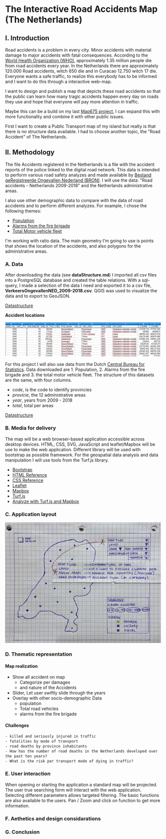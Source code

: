 # The Interactive Road Accidents Map (The Netherlands)

## I. Introduction
Road accidents is a problem in every city. Minor accidents with material damage to major accidents with fatal consequences. According to the [World Health Organization (WHO)](https://www.who.int/news-room/fact-sheets/detail/road-Road-injuries), approximately 1.35 million people die from road accidents every year. In the Netherlands there are approximately 120.000 Road accidents, witch 650 die and in Curacao 12.750 witch 17 die. Everyone wants a safe traffic, to realize this everybody has to be informed and I want to do this through a interactive web-map.

I want to design and publish a map that depicts these road accidents so that the public can learn how many tragic accidents happen every day on roads they use and hope that everyone will pay more attention in traffic.

Maybe this can be a build on my last [Map675 project](https://efsa223.github.io/Vehicle_Crashes/), I can expand this with more functionality and combine it with other public issues.

First I want to create a Public Transport map of my island but realty is that there is no structure data available. I had to choose another topic, the "Road Accident" of The Netherlands.


## II. Methodology
The file Accidents registered in the Netherlands is a file with the accident reports of the police linked to the digital road network. This data is intended to perform various road safety analyzes and made available by [Bestand geRegistreerde Ongevallen Nederland (BRON)](http://www.nationaalgeoregister.nl/geonetwork/srv/dut/catalog.search#/metadata/4gqrs90k-vobr-5t59-x726-4x2unrs1vawz). I will use the data: "Road accidents - Netherlands 2009-2018" and the Netherlands administrative areas.

I also use other demographic data to compare with the data of road accidents and to perform different analyzes. For example, I chose the following themes:
- [Population](https://opendata.cbs.nl/statline/#/CBS/nl/dataset/70072ned/table?ts=1584238008129)
- [Alarms from the fire brigade](https://opendata.cbs.nl/statline/#/CBS/nl/dataset/83122NED/table?ts=1584324297118)
- [Total Motor vehicle fleet](https://opendata.cbs.nl/statline/#/CBS/nl/dataset/7374hvv/table?fromstatweb)

I'm working with ratio data.
The main geometry I'm going to use is points that shows the location of the accidents, and also polygons for the administrative areas.


### A. Data
After downloading the data (see **dataStructure.md**) I imported all csv files into a PostgreSQL database and created the table relations. With a sql-query, I made a selection of the data I need and exported it to a csv file, **VerkeersOngevallenNED_2009-2018.csv**.
QGIS was used to visualize the data and to export to GeoJSON.

[Datastructure](./dataStructure.md)

**Accident locations**

![Fig_11](./images/verOng_11.PNG)

For this project I will also use data from the Dutch [Central Bureau for Statistics](https://opendata.cbs.nl/statline/#/CBS/nl/). Data downloaded are 1. Population, 2. Alarms from the fire brigade and 3. the total motor vehicle fleet. The structure of this datasets are the same, with four columns.
- _code_,      is the code to identify provincies
- _provicie_,  the 12 administrative areas
- _year_,      years from 2009 - 2018
- _total_,     total per areas

[Datastructure](../dataStructure.md)

### B. Media for delivery
The map will be a web browser-based application accessible across desktop devices.
HTML, CSS, SVG, JavaScript and leaflet/Mapbox will be use to make the web application. Different library will be used with bootstrap as possible framework. For the geospatial data analysis and data manipulation I will use tools from the Turf.js library.

- [Bootstrap](https://getbootstrap.com/)
- [HTML Reference](https://developer.mozilla.org/en-US/docs/Web/HTML/Element)
- [CSS Reference](https://developer.mozilla.org/en-US/docs/Web/CSS/Reference)
- [Leaflet](https://leafletjs.com/)
- [Mapbox](https://www.mapbox.com/)
- [Turf.js](http://turfjs.org/)
- [Analyze with Turf.js and Mapbox](https://docs.mapbox.com/help/tutorials/analysis-with-turf-mapbox-js/)


### C. Application layout

![*](./images/app_layout02.png)

### D. Thematic representation

#### Map realization
- Show all accident on map
  - Categorize per damages
  - and nature of the Accidents
- Slider, Let user swiftly slide through the years
- Overlay with other socio-demographic Data
  - population
  - Total road vehicles
  - alarms from the fire brigade

#### Challenges
    - killed and seriously injured in traffic
    - fatalities by mode of transport
    - road deaths by province inhabitants
    - How has the number of road deaths in the Netherlands developed over the past ten years?
    - What is the risk per transport mode of dying in traffic?

### E. User interaction
When opening or starting the application a standard map will be projected. The user true searching form will interact with the web application. Selecting different parameters allows targeted filtering. The basic functions are also available to the users. Pan / Zoom and click on function to get more information.

### F. Aethetics and design considarations


### G. Conclusion

